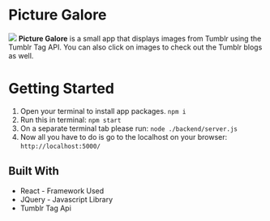 # Picture Galore

![](https://i.imgur.com/IwKa2Bw.png)
**Picture Galore** is a small app that displays images from Tumblr using the Tumblr Tag API. You can also click on images to check out the Tumblr blogs as well.  


# Getting Started
 1. Open your terminal to install app packages. `npm i`
 2. Run this in terminal: `npm start`
 3. On a separate terminal tab please run: `node ./backend/server.js` 
 4. Now all you have to do is go to the localhost on your browser:  `http://localhost:5000/`

## Built With
- React - Framework Used
- JQuery - Javascript Library
- Tumblr Tag Api
